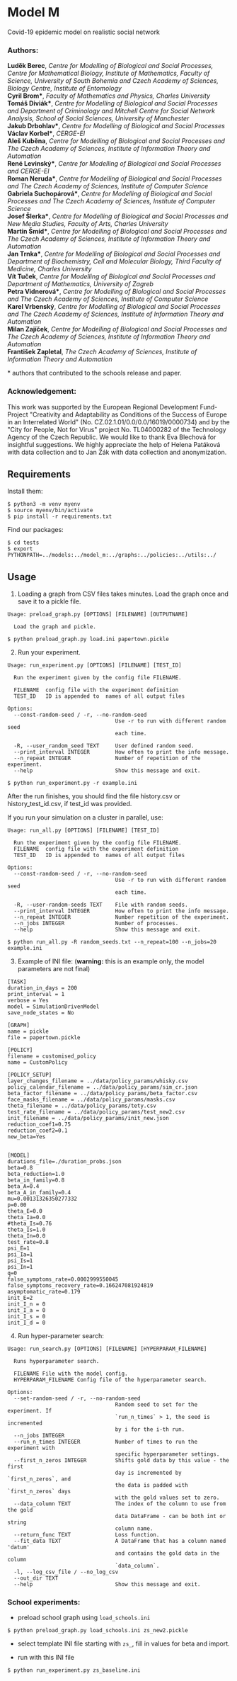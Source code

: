 # Model M
Covid-19 epidemic model on realistic social network

### Authors:
**Luděk Berec**, *Centre for Modelling of Biological and Social Processes, Centre for Mathematical Biology, Institute of Mathematics, Faculty of Science, University of South Bohemia and  Czech  Academy  of  Sciences,  Biology  Centre,  Institute  of  Entomology* <br>
**Cyril Brom\***, *Faculty of Mathematics and Physics,  Charles University* <br>
**Tomáš Diviák\***, *Centre for Modelling of Biological and Social Processes and Department of Criminology and Mitchell Centre for Social Network Analysis, School of Social Sciences, University of Manchester* <br>
**Jakub Drbohlav\***, *Centre for Modelling of Biological and Social Processes* <br>
**Václav Korbel\***, *CERGE-EI* <br>
**Aleš Kuběna**, *Centre for Modelling of Biological and Social Processes and The Czech Academy of Sciences, Institute of Information Theory and Automation* <br>
**René Levinský\***, *Centre for Modelling of Biological and Social Processes and CERGE-EI* <br>
**Roman Neruda\***, *Centre for Modelling of Biological and Social Processes and The Czech Academy of Sciences, Institute of Computer Science* <br>
**Gabriela Suchopárová\***, *Centre for Modelling of Biological and Social Processes and The Czech Academy of Sciences, Institute of Computer Science* <br>
**Josef Šlerka\***, *Centre for Modelling of Biological and Social Processes and New Media Studies, Faculty of Arts, Charles University* <br>
**Martin Šmíd\***, *Centre for Modelling of Biological and Social Processes and The Czech Academy of Sciences, Institute of Information Theory and Automation* <br> 
**Jan Trnka\***, *Centre for Modelling of Biological and Social Processes and Department of Biochemistry, Cell and Molecular Biology, Third Faculty of Medicine, Charles University* <br> 
**Vít Tuček**, *Centre for Modelling of Biological and Social Processes and Department of Mathematics, University of Zagreb* <br> 
**Petra Vidnerová\***, *Centre for Modelling of Biological and Social Processes and The Czech Academy of Sciences, Institute of Computer Science* <br> 
**Karel Vrbenský**, *Centre for Modelling of Biological and Social Processes and The Czech Academy of Sciences, Institute of Information Theory and Automation* <br> 
**Milan Zajíček**, *Centre for Modelling of Biological and Social Processes and The Czech Academy of Sciences, Institute of Information Theory and Automation* <br>
**František Zapletal**, *The Czech Academy of Sciences, Institute of Information Theory and Automation* <br> 

\* authors that contributed to the schools release and paper.

### Acknowledgement: 
This work was supported by the European Regional Development Fund-Project "Creativity and Adaptability as Conditions of the Success of Europe in an Interrelated World" (No. CZ.02.1.01/0.0/0.0/16019/0000734) and by the  "City for People, Not for Virus" project No. TL04000282 of the Technology Agency of the Czech Republic. We would like to thank Eva Blechová for insightful suggestions. We highly appreciate the help of Helena Patáková with data collection and to Jan Žák with data collection and anonymization.



## Requirements 

Install them:

```console
$ python3 -m venv myenv
$ source myenv/bin/activate
$ pip install -r requirements.txt
```

Find our packages:

```console
$ cd tests
$ export PYTHONPATH=../models:../model_m:../graphs:../policies:../utils:../
```

## Usage 

1. Loading a graph from CSV files takes minutes. Load the graph once and save it to a pickle file.  
```
Usage: preload_graph.py [OPTIONS] [FILENAME] [OUTPUTNAME]

  Load the graph and pickle.

$ python preload_graph.py load.ini papertown.pickle
```

2. Run your experiment. 
```
Usage: run_experiment.py [OPTIONS] [FILENAME] [TEST_ID]

  Run the experiment given by the config file FILENAME.

  FILENAME  config file with the experiment definition  
  TEST_ID   ID is appended to  names of all output files

Options:
  --const-random-seed / -r, --no-random-seed
                                  Use -r to run with different random seed
                                  each time.

  -R, --user_random_seed TEXT     User defined random seed.
  --print_interval INTEGER        How often to print the info message.
  --n_repeat INTEGER              Number of repetition of the experiment.
  --help                          Show this message and exit.

$ python run_experiment.py -r example.ini 
``` 
After the run finishes, you should find the file history.csv or history_test_id.csv, if test_id was provided.

If you run your simulation on a cluster in parallel, use:
```
Usage: run_all.py [OPTIONS] [FILENAME] [TEST_ID]

  Run the experiment given by the config file FILENAME.
  FILENAME  config file with the experiment definition
  TEST_ID   ID is appended to  names of all output files

Options:
  --const-random-seed / -r, --no-random-seed
                                  Use -r to run with different random seed
                                  each time.

  -R, --user-random-seeds TEXT    File with random seeds.
  --print_interval INTEGER        How often to print the info message.
  --n_repeat INTEGER              Number repetition of the experiment.
  --n_jobs INTEGER                Number of processes.
  --help                          Show this message and exit.

$ python run_all.py -R random_seeds.txt --n_repeat=100 --n_jobs=20 example.ini
```


3. Example of INI file:
(**warning:** this is an example only, the model parameters are not final)
```
[TASK]
duration_in_days = 200
print_interval = 1
verbose = Yes
model = SimulationDrivenModel
save_node_states = No

[GRAPH]
name = pickle
file = papertown.pickle

[POLICY]
filename = customised_policy 
name = CustomPolicy

[POLICY_SETUP]
layer_changes_filename = ../data/policy_params/whisky.csv
policy_calendar_filename = ../data/policy_params/sim_cr.json
beta_factor_filename = ../data/policy_params/beta_factor.csv
face_masks_filename = ../data/policy_params/masks.csv
theta_filename = ../data/policy_params/tety.csv
test_rate_filename = ../data/policy_params/test_new2.csv
init_filename = ../data/policy_params/init_new.json
reduction_coef1=0.75
reduction_coef2=0.1
new_beta=Yes


[MODEL]
durations_file=./duration_probs.json
beta=0.8
beta_reduction=1.0
beta_in_family=0.8
beta_A=0.4
beta_A_in_family=0.4
mu=0.00131326350277332
p=0.00
theta_E=0.0
theta_Ia=0.0
#theta_Is=0.76                                                                                                                              
theta_Is=1.0
theta_In=0.0
test_rate=0.8
psi_E=1
psi_Ia=1
psi_Is=1
psi_In=1
q=0
false_symptoms_rate=0.0002999550045
false_symptoms_recovery_rate=0.166247081924819
asymptomatic_rate=0.179
init_E=2
init_I_n = 0
init_I_a = 0
init_I_s = 0
init_I_d = 0

```

4. Run hyper-parameter search:
```
Usage: run_search.py [OPTIONS] [FILENAME] [HYPERPARAM_FILENAME]

  Runs hyperparameter search.

  FILENAME File with the model config.
  HYPERPARAM_FILENAME Config file of the hyperparameter search. 

Options:
  --set-random-seed / -r, --no-random-seed
                                  Random seed to set for the experiment. If
                                  `run_n_times` > 1, the seed is incremented
                                  by i for the i-th run.
  --n_jobs INTEGER
  --run_n_times INTEGER           Number of times to run the experiment with
                                  specific hyperparameter settings.
  --first_n_zeros INTEGER         Shifts gold data by this value - the first
                                  day is incremented by `first_n_zeros`, and
                                  the data is padded with `first_n_zeros` days
                                  with the gold values set to zero.
  --data_column TEXT              The index of the column to use from the gold
                                  data DataFrame - can be both int or string
                                  column name.
  --return_func TEXT              Loss function.
  --fit_data TEXT                 A DataFrame that has a column named 'datum'
                                  and contains the gold data in the column
                                  `data_column`.
  -l, --log_csv_file / --no_log_csv
  --out_dir TEXT
  --help                          Show this message and exit.
```

### School experiments: 

+ preload school graph using `load_schools.ini`
```console
$ python preload_graph.py load_schools.ini zs_new2.pickle 
```

+ select template INI file starting with `zs_`, fill in values for beta and
import.

+ run with this INI file 
```console 
$ python run_experiment.py zs_baseline.ini
```
